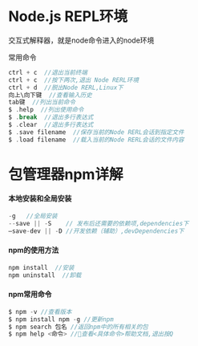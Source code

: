 # Node.js REPL环境
交互式解释器，就是node命令进入的node环境

常用命令
```c
ctrl + c  //退出当前终端
ctrl + c  //按下两次,退出 Node RERL环境
ctrl + d  //脱出Node RERL,Linux下
向上\向下键  //查看输入历史
tab键  //列出当前命令
$ .help  //列出使用命令
$ .break  //退出多行表达式
$ .clear  //退出多行表达式
$ .save filename  //保存当前的Node RERL会话到指定文件
$ .load filename  //载入当前的Node RERL会话的文件内容
```

# 包管理器npm详解
#### 本地安装和全局安装
```c
-g   //全局安装
--save || -S    // 发布后还需要的依赖项,dependencies下
–save-dev || -D //开发依赖（辅助）,devDependencies下
```
#### npm的使用方法
```c
npm install  //安装
npm uninstall  //卸载
```
#### npm常用命令
```c
$ npm -v //查看版本
$ npm install npm -g //更新npm
$ npm search 包名 //返回npm中的所有相关的包
$ npm help <命令> //查看<具体命令>帮助文档,退出按Q
```